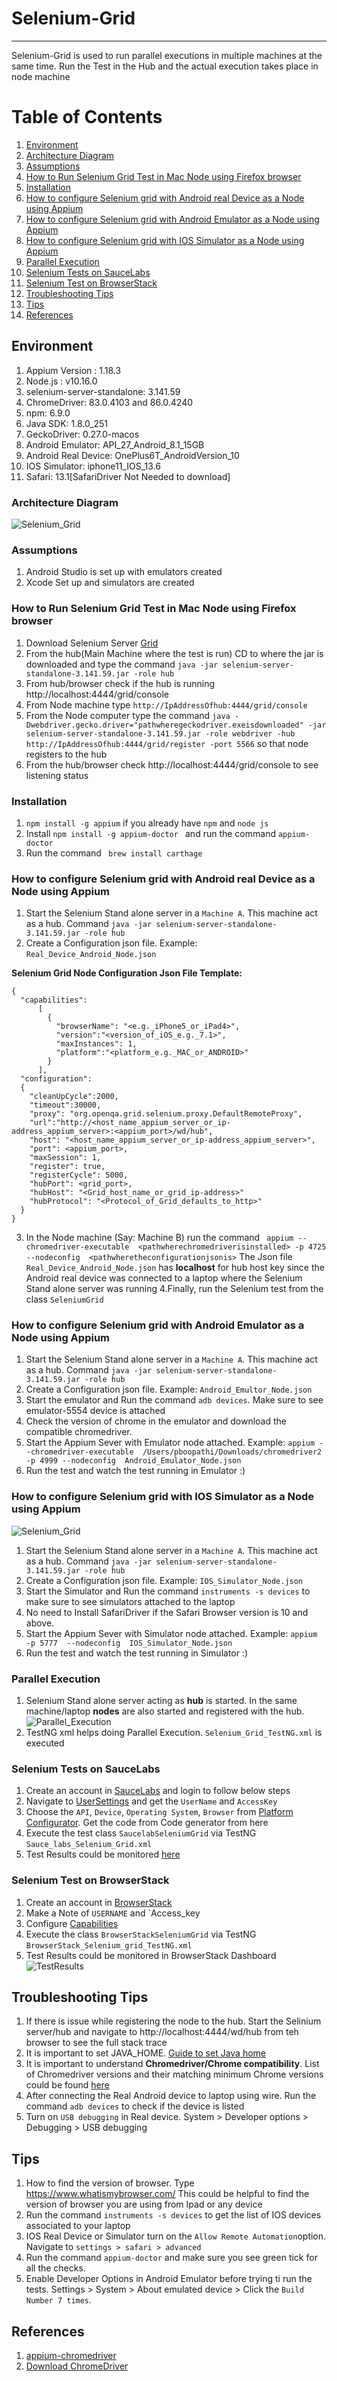 # Selenium-Grid 
-------------------
Selenium-Grid is used to run parallel executions in multiple machines at the same time.
Run the Test in the Hub and the actual execution takes place in node machine

# Table of Contents

1. [Environment](https://github.com/priya006/Selenium-Grid#environment)
2. [Architecture Diagram](https://github.com/priya006/Selenium-Grid#architecture-diagram)
3. [Assumptions](https://github.com/priya006/Selenium-Grid#assumptions)
4. [How to Run Selenium Grid Test in Mac Node using Firefox browser](https://github.com/priya006/Selenium-Grid#how-to-run-selenium-grid-test-in-mac-node-using-firefox-browser)
5. [Installation](https://github.com/priya006/Selenium-Grid#installation)
6. [How to configure Selenium grid with Android real Device as a Node using Appium
](https://github.com/priya006/Selenium-Grid#how-to-configure-selenium-grid-with-android-real-device-as-a-node-using-appium)
7. [How to configure Selenium grid with Android Emulator as a Node using Appium
](https://github.com/priya006/Selenium-Grid#how-to-configure-selenium-grid-with-android-emulator-as-a-node-using-appium)
8. [How to configure Selenium grid with IOS Simulator as a Node using Appium
](https://github.com/priya006/Selenium-Grid#how-to-configure-selenium-grid-with-ios-simulator-as-a-node-using-appium)
9. [Parallel Execution
](https://github.com/priya006/Selenium-Grid#parallel-execution)
10. [Selenium Tests on SauceLabs](https://github.com/priya006/Selenium-Grid#selenium-tests-on-saucelabs)
11. [Selenium Test on BrowserStack
](https://github.com/priya006/Selenium-Grid#selenium-test-on-browserstack)
12. [Troubleshooting Tips
](https://github.com/priya006/Selenium-Grid#troubleshooting-tips)
13. [Tips](https://github.com/priya006/Selenium-Grid#tips)
14. [References
](https://github.com/priya006/Selenium-Grid#references)



## Environment 

1. Appium Version : 1.18.3
2. Node.js : v10.16.0
3. selenium-server-standalone: 3.141.59
4. ChromeDriver: 83.0.4103 and 86.0.4240
5. npm: 6.9.0
6. Java SDK: 1.8.0_251
7. GeckoDriver: 0.27.0-macos
8. Android Emulator: API_27_Android_8.1_15GB
9. Android Real Device: OnePlus6T_AndroidVersion_10
10. IOS Simulator: iphone11_IOS_13.6
11. Safari: 13.1[SafariDriver Not Needed to download]

### Architecture Diagram
![Selenium_Grid](https://github.com/priya006/Selenium-Grid/blob/master/Selenium_Grid.png)

### Assumptions
1. Android Studio is set up with emulators created 
2. Xcode Set up and simulators are created

### How to Run Selenium Grid Test in Mac Node using Firefox browser
1. Download Selenium Server [Grid](https://www.selenium.dev/downloads/) 
2. From the hub(Main Machine where the test is run) CD to where the jar is downloaded and 
type the command `java -jar selenium-server-standalone-3.141.59.jar -role hub`
3. From hub/browser check if the hub is running  http://localhost:4444/grid/console
4. From Node machine type `http://IpAddressOfhub:4444/grid/console`
5. From the Node computer type the command `java -Dwebdriver.gecko.driver="pathwheregeckodriver.exeisdownloaded" -jar selenium-server-standalone-3.141.59.jar -role webdriver -hub http://IpAddressOfhub:4444/grid/register -port 5566`
so that node registers to the hub
6. From the hub/browser check http://localhost:4444/grid/console to see listening status

### Installation
1. `npm install -g appium` if you already have `npm` and `node js`
2.  Install `npm install -g appium-doctor ` and run the command `appium-doctor`
3. Run the command ` brew install carthage`   
   
### How to configure Selenium grid with Android real Device as a Node using Appium
1. Start the Selenium Stand alone server in a `Machine A`. This machine act as a hub. Command `java -jar selenium-server-standalone-3.141.59.jar -role hub`
2. Create a Configuration json file. Example: `Real_Device_Android_Node.json`
 
 **Selenium Grid Node Configuration Json File Template:**
```
{
  "capabilities":
      [
        {
          "browserName": "<e.g._iPhone5_or_iPad4>",
          "version":"<version_of_iOS_e.g._7.1>",
          "maxInstances": 1,
          "platform":"<platform_e.g._MAC_or_ANDROID>"
        }
      ],
  "configuration":
  {
    "cleanUpCycle":2000,
    "timeout":30000,
    "proxy": "org.openqa.grid.selenium.proxy.DefaultRemoteProxy",
    "url":"http://<host_name_appium_server_or_ip-address_appium_server>:<appium_port>/wd/hub",
    "host": "<host_name_appium_server_or_ip-address_appium_server>",
    "port": <appium_port>,
    "maxSession": 1,
    "register": true,
    "registerCycle": 5000,
    "hubPort": <grid_port>,
    "hubHost": "<Grid_host_name_or_grid_ip-address>"
    "hubProtocol": "<Protocol_of_Grid_defaults_to_http>"
  }
}
```
3. In the Node machine (Say: Machine B) run the command ` appium --chromedriver-executable  <pathwherechromedriverisinstalled> -p 4725 --nodeconfig  <pathwheretheconfigurationjsonis>`
The Json file `Real_Device_Android_Node.json` has **localhost** for hub host key since the Android real device was connected to a laptop where the Selenium Stand alone server was running
4.Finally, run the Selenium test from the class `SeleniumGrid`

### How to configure Selenium grid with Android Emulator as a Node using Appium
1. Start the Selenium Stand alone server in a `Machine A`. This machine act as a hub. Command `java -jar selenium-server-standalone-3.141.59.jar -role hub`
2. Create a Configuration json file. Example: `Android_Emultor_Node.json`
3. Start the emulator and Run the command `adb devices`. Make sure to see emulator-5554	device is attached
4. Check the version of chrome in the emulator and download the compatible chromedriver.
5. Start  the Appium Sever with Emulator node attached. Example: `appium --chromedriver-executable  /Users/pboopathi/Downloads/chromedriver2 -p 4999 --nodeconfig  Android_Emulator_Node.json`
6. Run the test and watch the test running in Emulator :) 

### How to configure Selenium grid with IOS Simulator as a Node using Appium
![Selenium_Grid](https://github.com/priya006/Selenium-Grid/blob/master/Selenium_Grid_Server_Client.png)

1. Start the Selenium Stand alone server in a `Machine A`. This machine act as a hub. Command `java -jar selenium-server-standalone-3.141.59.jar -role hub`
2.  Create a Configuration json file. Example: `IOS_Simulator_Node.json`
3. Start the Simulator and Run the command `instruments -s devices` to make sure to see simulators attached to the laptop
4. No need to Install SafariDriver if the Safari Browser version is 10 and above.
5. Start  the Appium Sever with Simulator node attached. Example: `appium  -p 5777  --nodeconfig  IOS_Simulator_Node.json`
6. Run the test and watch the test running in Simulator :) 

### Parallel Execution
1. Selenium Stand alone server acting as **hub** is started. In the same machine/laptop **nodes** are also started and registered with the hub.
![Parallel_Execution](https://github.com/priya006/Selenium-Grid/blob/master/ParallelExecution_Grid_TestNG.png)
2. TestNG xml helps doing Parallel Execution. `Selenium_Grid_TestNG.xml` is executed

### Selenium Tests on SauceLabs
1. Create an account in [SauceLabs](https://saucelabs.com/sign-up) and login to follow below steps
2. Navigate to [UserSettings](https://app.saucelabs.com/user-settings) and get the `UserName` and `AccessKey`
3. Choose the `API`, `Device`, `Operating System`, `Browser` from [Platform Configurator](https://wiki.saucelabs.com/display/DOCS/Platform+Configurator#/). Get the code from Code generator from here
4. Execute the test class `SaucelabSeleniumGrid` via TestNG `Sauce_labs_Selenium_Grid.xml`
5. Test Results could be monitored [here](https://app.saucelabs.com/dashboard/tests/vdc)

### Selenium Test on BrowserStack
1. Create an account in [BrowserStack](https://www.browserstack.com/)
2. Make a Note of `USERNAME` and `Access_key
3. Configure [Capabilities](https://www.browserstack.com/automate/capabilities?tag=selenium-4)
4. Execute the class `BrowserStackSeleniumGrid` via TestNG `BrowserStack_Selenium_grid_TestNG.xml`
5. Test Results could be monitored in BrowserStack Dashboard
![TestResults]() 

## Troubleshooting Tips
1. If there is issue while registering the node to the hub. Start the Selinium server/hub and navigate to http://localhost:4444/wd/hub from teh browser to see the full stack trace
2. It is important to set JAVA_HOME. [Guide to set Java home](https://medium.com/@spmadhi/easy-steps-to-install-and-set-java-home-in-mac-machine-c84b7bbc94e6)
3. It is important to understand **Chromedriver/Chrome compatibility**. List of Chromedriver versions and their matching minimum Chrome versions could be found [here](https://raw.githubusercontent.com/appium/appium-chromedriver/master/config/mapping.json)
4. After connecting the Real Android device to laptop using wire. Run the command `adb devices` to check if the device  is listed
5. Turn on `USB debugging` in Real device. System > Developer options > Debugging >  USB debugging

## Tips
1. How to find the version of browser. Type https://www.whatismybrowser.com/
   This could be helpful to find the version of browser you are using from Ipad or any device
2. Run the command `instruments -s devices` to get the list of IOS devices associated to your laptop
3. IOS Real Device or Simulator turn on the  `Allow Remote Automation`option. Navigate to `settings > safari > advanced`
4. Run the command `appium-doctor` and make sure you see green tick for all the checks.
4. Enable Developer  Options in Android Emulator before trying ti run the tests. Settings > System > About emulated device > Click the `Build Number 7 times`.   
 

**References**
----------------
1. [appium-chromedriver](https://github.com/appium/appium/blob/master/docs/en/writing-running-appium/web/chromedriver.md)
2. [Download ChromeDriver](https://chromedriver.chromium.org/downloads)
